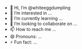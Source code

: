 - 👋 Hi, I’m @whiteeggdumpling
- 👀 I’m interested in ...
- 🌱 I’m currently learning ...
- 💞️ I’m looking to collaborate on ...
- 📫 How to reach me ...
- 😄 Pronouns: ...
- ⚡ Fun fact: ...

<!---
whiteeggdumpling/whiteeggdumpling is a ✨ special ✨ repository because its `README.md` (this file) appears on your GitHub profile.
You can click the Preview link to take a look at your changes.
--->
